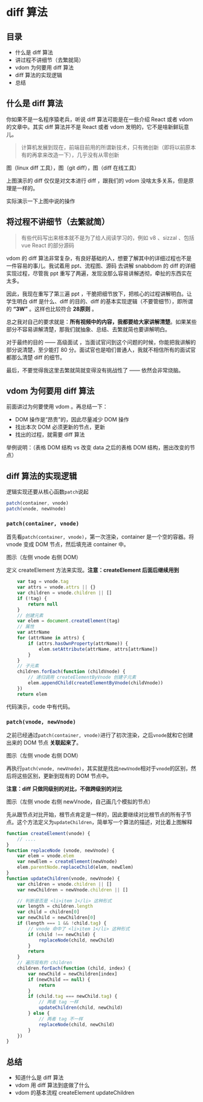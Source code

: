 # diff 算法

## 目录

- 什么是 diff 算法
- 讲过程不讲细节（去繁就简）
- vdom 为何要用 diff 算法
- diff 算法的实现逻辑
- 总结

## 什么是 diff 算法

你如果不是一名程序猿老兵，听说 diff 算法可能是在一些介绍 React 或者 vdom 的文章中。其实 diff 算法并不是 React 或者 vdom 发明的，它不是啥新鲜玩意儿。

> 计算机发展到现在，前端目前用的所谓新技术，只有微创新（即将以前原本有的再拿来改造一下），几乎没有从零创新

图（linux diff 工具），图（git diff），图（diff 在线工具）

上图演示的 diff 仅仅是对文本进行 diff ，跟我们的 vdom 没啥太多关系，但是原理是一样的。

实际演示一下上图中说的操作

## 将过程不讲细节（去繁就简）

> 有些代码写出来根本就不是为了给人阅读学习的，例如 v8 、sizzal 、包括 vue React 的部分源码

vdom 的 diff 算法非常复杂，有良好基础的人，想要了解其中的详细过程也不是一件容易的事儿。我试着用 ppt、流程图、源码 去讲解 snabbdom 的 diff 的详细实现过程，尽管我 ppt 重写了两遍，发现没那么容易讲解透彻，牵扯的东西实在太多。

因此，我现在重写了第三遍 ppt ，干脆把细节放下，把核心的过程讲解明白。让学生明白 diff 是什么、diff 的目的、diff 的基本实现逻辑（不要管细节），即所谓的 **“3W”** 。这样也比较符合 **28原则** 。 

总之我对自己的要求就是：**所有视频中的内容，我都要给大家讲解清楚**。如果某些部分不容易讲解清楚，那我们就抽象、总结、去繁就简也要讲解明白。

对于最终的目的 —— 高级面试 ，当面试官问到这个问题的时候，你能把我讲解的部分说清楚，至少能打 80 分。面试官也是咱们普通人，我就不相信所有的面试官都那么清楚 diff 的细节。

最后，不要觉得我这里去繁就简就变得没有挑战性了 —— 依然会非常烧脑。

## vdom 为何要用 diff 算法

前面讲过为何要使用 vdom 。再总结一下：

- DOM 操作是“昂贵”的，因此尽量减少 DOM 操作
- 找出本次 DOM 必须更新的节点，更新
- 找出的过程，就需要 diff 算法

举例说明：（表格 DOM 结构 vs 改变 data 之后的表格 DOM 结构，圈出改变的节点）

## diff 算法的实现逻辑

逻辑实现还要从核心函数`patch`说起

```js
patch(container, vnode)
patch(vnode, newVnode)
```

### `patch(container, vnode)`

首先看`patch(container, vnode)`，第一次渲染，container 是一个空的容器。将 vnode 变成 DOM 节点，然后填充进 container 中。

图示（左侧 vnode 右侧 DOM）

定义 createElement 方法来实现。**注意：createElement 后面后继续用到**

```js
    var tag = vnode.tag
    var attrs = vnode.attrs || {}
    var children = vnode.children || []
    if (!tag) {
        return null
    }
    // 创建元素
    var elem = document.createElement(tag)
    // 属性
    var attrName
    for (attrName in attrs) {
        if (attrs.hasOwnProperty(attrName)) {
            elem.setAttribute(attrName, attrs[attrName])
        }
    }
    // 子元素
    children.forEach(function (childVnode) {
        // 递归调用 createElementByVnode 创建子元素
        elem.appendChild(createElementByVnode(childVnode))
    })
    return elem
```

代码演示，code 中有代码。

### `patch(vnode, newVnode)`

之前已经通过`patch(container, vnode)`进行了初次渲染，之后`vnode`就和它创建出来的 DOM 节点 **关联起来了**。

图示（左侧 vnode 右侧 DOM）

再执行`patch(vnode, newVnode)`，其实就是找出`newVnode`相对于`vnode`的区别，然后将这些区别，更新到现有的 DOM 节点中。

**注意：diff 只做同级别的对比，不做跨级别的对比**

图示（左侧 vnode 右侧 newVnode，自己画几个模拟的节点）

先从跟节点对比开始，根节点肯定是一样的，因此要继续对比根节点的所有子节点。这个方法定义为`updateChildren`，简单写一个算法的描述，对比着上图解释

```js
function createElement(vnode) {
    // ....
}
function replaceNode (vnode, newVnode) {
    var elem = vnode.elem
    var newElem = createElement(newVnode)
    elem.parentNode.replaceChild(elem, newElem)
}
function updateChildren(vnode, newVnode) {
    var children = vnode.children || []
    var newChildren = newVnode.children || []

    // 判断是否是 <li>item 1</li> 这种形式
    var length = children.length
    var child = children[0]
    var newChild = newChildren[0]
    if (length === 1 && !child.tag) {
        // vnode 命中了 <li>item 1</li> 这种形式
        if (child !== newChild) {
            replaceNode(child, newChild)
        }
        return
    }
    // 遍历现有的 children
    children.forEach(function (child, index) {
        var newChild = newChildren[index]
        if (newChild == null) {
            return
        }
        if (child.tag === newChild.tag) {
            // 两者 tag 一样
            updateChildren(child, newChild)
        } else {
            // 两者 tag 不一样
            replaceNode(child, newChild)
        }
    })
}
```

## 总结

- 知道什么是 diff 算法
- vdom 用 diff 算法到底做了什么
- vdom 的基本流程 createElement updateChildren










